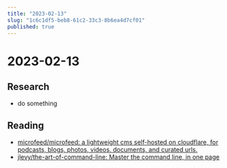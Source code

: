 ```yaml
---
title: "2023-02-13"
slug: "1c6c1df5-beb8-61c2-33c3-8b6ea4d7cf01"
published: true
---
```


# 2023-02-13

## Research

- do something

## Reading

- [microfeed/microfeed: a lightweight cms self-hosted on cloudflare, for podcasts, blogs, photos, videos, documents, and curated urls.](https://github.com/microfeed/microfeed)
- [jlevy/the-art-of-command-line: Master the command line, in one page](https://github.com/jlevy/the-art-of-command-line)